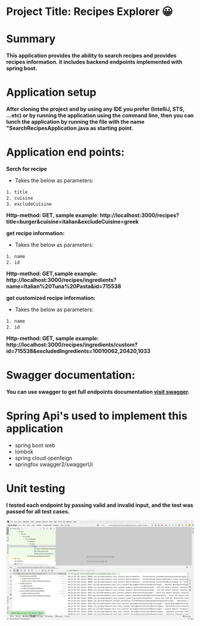 # Project Title: Recipes Explorer :grinning:
# Summary
**This application provides the ability to search recipes and provides recipes information. it includes backend endpoints implemented with spring boot.**

# Application setup
**After cloning the project and by using any IDE you prefer (IntelliJ, STS, ...etc) or by running the application using the command line, 
then you can lunch the application by running the file with the name "SearchRecipesApplication.java as starting point.**

# Application end points:

**Serch for recipe**
* Takes the below as parameters:
```
1. title
2. cuisine 
3. excludeCuisine
```
**Http-method: GET, sample example: http://localhost:3000/recipes?title=burger&cuisine=italian&excludeCuisine=greek**

**get recipe information:**
* Takes the below as parameters:
```
1. name
2. id 
```
**Http-method: GET,sample example: http://localhost:3000/recipes/ingredients?name=Italian%20Tuna%20Pasta&id=715538**

**get customized recipe information:**
* Takes the below as parameters:
```
1. name
2. id 
```
**Http-method: GET, sample example: http://localhost:3000/recipes/ingredients/custom?id=715538&excludedIngredients=10010062,20420,1033**

# Swagger documentation:
**You can use swagger to get full endpoints documentation [visit swagger](http://localhost:3000/swagger-ui.html).**

# Spring Api's used to implement this application 
* spring boot web
* lombok
* spring cloud openfeign
* springfox swagger2/swaggerUi

# Unit testing 
**I tested each endpoint by passing valid and invalid input, and the test was passed for all test cases.**

![arch](test.jpg)